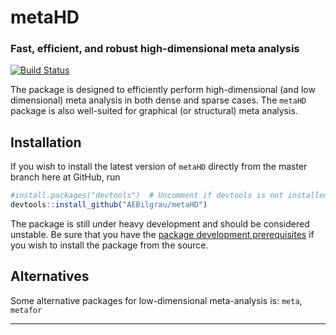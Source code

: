 metaHD
======
### Fast, efficient, and robust high-dimensional meta analysis

[![Build Status](https://api.travis-ci.org/AEBilgrau/metaHD.svg?branch=master)](https://travis-ci.org/AEBilgrau/metaHD)

The package is designed to efficiently perform high-dimensional (and low dimensional) meta analysis in both dense and sparse cases. The `metaHD` package is also well-suited for graphical (or structural) meta analysis.

Installation
------------
If you wish to install the latest version of `metaHD` directly from the master branch here at GitHub, run 

```R
#install.packages("devtools")  # Uncomment if devtools is not installed
devtools::install_github("AEBilgrau/metaHD")
```

The package is still under heavy development and should be considered unstable. Be sure that you have the [package development prerequisites](http://www.rstudio.com/ide/docs/packages/prerequisites) if you wish to install the package from the source.


Alternatives
------------
Some alternative packages for low-dimensional meta-analysis is: `meta`, `metafor`


---
